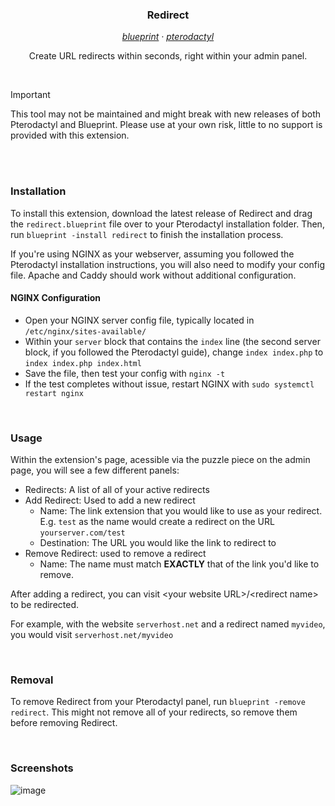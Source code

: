 <h3 align="center">Redirect</h3>

<p align="center"><i>
  <a href="https://github.com/teamblueprint/main">blueprint</a> · 
  <a href="https://github.com/pterodactyl/panel">pterodactyl</a>
</i></p>

<p align="center">Create URL redirects within seconds, right within your admin panel.</p>

<br>

> [!IMPORTANT]
> This tool may not be maintained and might break with new releases of both Pterodactyl and Blueprint. Please use at your own risk, little to no support is provided with this extension.

<br><br>

### Installation
To install this extension, download the latest release of Redirect and drag the `redirect.blueprint` file over to your Pterodactyl installation folder. Then, run `blueprint -install redirect` to finish the installation process.

If you're using NGINX as your webserver, assuming you followed the Pterodactyl installation instructions, you will also need to modify your config file. Apache and Caddy should work without additional configuration.

#### NGINX Configuration
- Open your NGINX server config file, typically located in `/etc/nginx/sites-available/`
- Within your `server` block that contains the `index` line (the second server block, if you followed the Pterodactyl guide), change `index index.php` to `index index.php index.html`
- Save the file, then test your config with `nginx -t`
- If the test completes without issue, restart NGINX with `sudo systemctl restart nginx`

<br>

### Usage
Within the extension's page, acessible via the puzzle piece on the admin page, you will see a few different panels:
- Redirects: A list of all of your active redirects
- Add Redirect: Used to add a new redirect
  - Name: The link extension that you would like to use as your redirect. E.g. `test` as the name would create a redirect on the URL `yourserver.com/test`
  - Destination: The URL you would like the link to redirect to
- Remove Redirect: used to remove a redirect
  - Name: The name must match **EXACTLY** that of the link you'd like to remove.
 
After adding a redirect, you can visit \<your website URL>/\<redirect name> to be redirected.

For example, with the website `serverhost.net` and a redirect named `myvideo`, you would visit `serverhost.net/myvideo`

<br>

### Removal
To remove Redirect from your Pterodactyl panel, run `blueprint -remove redirect`. This might not remove all of your redirects, so remove them before removing Redirect.

<br>

### Screenshots
![image](https://github.com/prplwtf/blueprint-redirect/assets/103201875/958ea4eb-f954-4e13-a0da-c662891ccce1)

